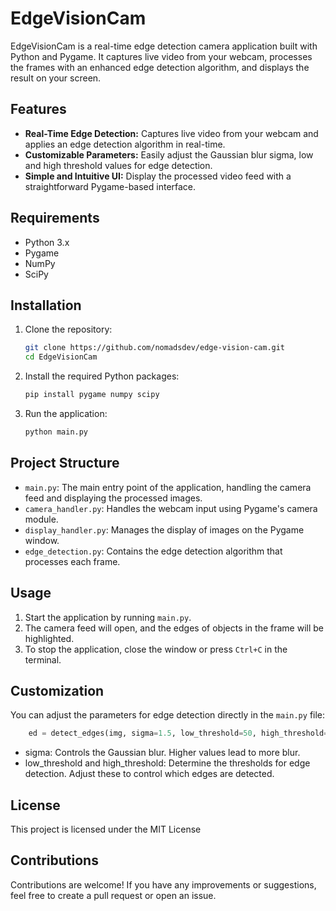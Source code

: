 # EdgeVisionCam

EdgeVisionCam is a real-time edge detection camera application built with Python and Pygame. It captures live video from your webcam, processes the frames with an enhanced edge detection algorithm, and displays the result on your screen.

## Features

- **Real-Time Edge Detection:** Captures live video from your webcam and applies an edge detection algorithm in real-time.
- **Customizable Parameters:** Easily adjust the Gaussian blur sigma, low and high threshold values for edge detection.
- **Simple and Intuitive UI:** Display the processed video feed with a straightforward Pygame-based interface.

## Requirements

- Python 3.x
- Pygame
- NumPy
- SciPy

## Installation

1. Clone the repository:

    ```bash
    git clone https://github.com/nomadsdev/edge-vision-cam.git
    cd EdgeVisionCam
    ```

2. Install the required Python packages:

    ```bash
    pip install pygame numpy scipy
    ```

3. Run the application:

    ```bash
    python main.py
    ```

## Project Structure

- `main.py`: The main entry point of the application, handling the camera feed and displaying the processed images.
- `camera_handler.py`: Handles the webcam input using Pygame's camera module.
- `display_handler.py`: Manages the display of images on the Pygame window.
- `edge_detection.py`: Contains the edge detection algorithm that processes each frame.

## Usage

1. Start the application by running `main.py`.
2. The camera feed will open, and the edges of objects in the frame will be highlighted.
3. To stop the application, close the window or press `Ctrl+C` in the terminal.

## Customization

You can adjust the parameters for edge detection directly in the `main.py` file:
```python 
    ed = detect_edges(img, sigma=1.5, low_threshold=50, high_threshold=150)
``` 
* sigma: Controls the Gaussian blur. Higher values lead to more blur. 
* low_threshold and high_threshold: Determine the thresholds for edge detection. Adjust these to control which edges are detected. 
 
## License 
This project is licensed under the MIT License
 
## Contributions 
Contributions are welcome! If you have any improvements or suggestions, feel free to create a pull request or open an issue. 
